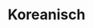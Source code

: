 ---
layout: page
title: Koreanisch
permalink: /recipes/korean/
has_children: true
parent: Recipes
---